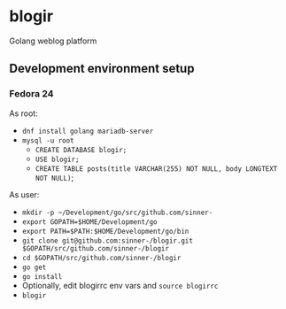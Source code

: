 # blogir
Golang weblog platform

## Development environment setup
### Fedora 24

As root:
  * `dnf install golang mariadb-server`
  * `mysql -u root`
    * `CREATE DATABASE blogir;`
    * `USE blogir;`
    * `CREATE TABLE posts(title VARCHAR(255) NOT NULL, body LONGTEXT NOT NULL)`;
  
As user:
  * `mkdir -p ~/Development/go/src/github.com/sinner-`
  * `export GOPATH=$HOME/Development/go`
  * `export PATH=$PATH:$HOME/Development/go/bin`
  * `git clone git@github.com:sinner-/blogir.git $GOPATH/src/github.com/sinner-/blogir`
  * `cd $GOPATH/src/github.com/sinner-/blogir`
  * `go get`
  * `go install`
  * Optionally, edit blogirrc env vars and `source blogirrc`
  * `blogir`
